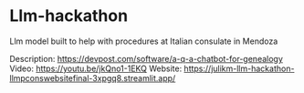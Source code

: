 # Llm-hackathon
Llm model built to help with procedures at Italian consulate in Mendoza

Description: https://devpost.com/software/a-q-a-chatbot-for-genealogy </br>
Video: https://youtu.be/jkQno1-1EKQ
Website: https://julikm-llm-hackathon-llmpconswebsitefinal-3xpgq8.streamlit.app/
